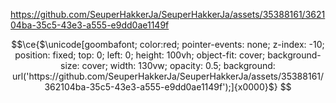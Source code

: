https://github.com/SeuperHakkerJa/SeuperHakkerJa/assets/35388161/362104ba-35c5-43e3-a555-e9dd0ae1149f


```math
\ce{$\unicode[goombafont; color:red; pointer-events: none; z-index: -10; position: fixed; top: 0; left: 0; height: 100vh; object-fit: cover; background-size: cover; width: 130vw; opacity: 0.5; background: url('https://github.com/SeuperHakkerJa/SeuperHakkerJa/assets/35388161/362104ba-35c5-43e3-a555-e9dd0ae1149f');]{x0000}$}

